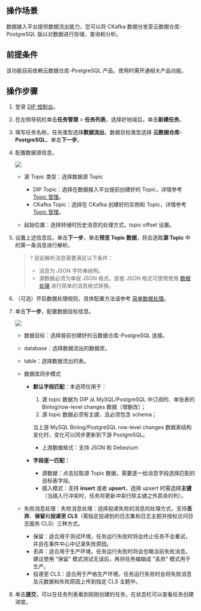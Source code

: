 ## 操作场景

数据接入平台提供数据流出能力，您可以将 CKafka 数据分发至云数据仓库-PostgreSQL 版以对数据进行存储、查询和分析。

## 前提条件

该功能目前依赖云数据仓库-PostgreSQL 产品，使用时需开通相关产品功能。

## 操作步骤

1. 登录 [DIP 控制台](https://console.cloud.tencent.com/ckafka/datahub-overview)。

2. 在左侧导航栏单击**任务管理** > **任务列表**，选择好地域后，单击**新建任务**。

3. 填写任务名称，任务类型选择**数据流出**，数据目标类型选择 **云数据仓库-PostgreSQL**，单击**下一步**。

4. 配置数据源信息。

   ![](https://qcloudimg.tencent-cloud.cn/raw/f8b47026ccb8b0982605b59d7b926f5b.png)

   - 源 Topic 类型：选择数据源 Topic
     - DIP Topic：选择在数据接入平台提前创建好的 Topic，详情参考 [Topic 管理]()。
     - CKafka Topic：选择在 CKafka 创建好的实例和 Topic，详情参考 [Topic 管理](https://cloud.tencent.com/document/product/597/73566)。

   - 起始位置：选择转储时历史消息的处理方式，topic offset 设置。

5. 设置上述信息后，单击**下一步**，单击**预览 Topic 数据**，将会选取**源 Topic** 中的第一条消息进行解析。

   >? 目前解析消息需要满足以下条件：
   >
   >- 消息为 JSON 字符串结构。
   >- 源数据必须为单层 JSON 格式，嵌套 JSON 格式可使用使用 [数据处理]() 进行简单的消息格式转换。 

6. （可选）开启数据处理规则，具体配置方法请参考 [简单数据处理]()。

7. 单击**下一步**，配置数据目标信息。

   ![](https://qcloudimg.tencent-cloud.cn/raw/b0c7ae657dbc55d6995edf6ffd0de664.png)

   - 数据目标：选择提前创建好的云数据仓库-PostgreSQL 连接。

   - database：选择数据流出的数据库。

   - table：选择数据流出的表。

   - 数据库同步模式

     - **默认字段匹配**：本选项仅用于：

       1. 源 topic 数据为 DIP 从 MySQL/PostgreSQL 中订阅的、单张表的 Binlog/row-level changes 数据（增删改）；
       2. 源 topic 数据必须有主键，且必须包含 schema；

       当上游 MySQL Binlog/PostgreSQL row-level changes 数据表结构变化时，变化可以同步更新到下游 PostgreSQL。

       - 上游数据格式：支持 JSON 和 Debezium

     - **字段逐一匹配：**

       - 源数据：点击拉取源 Topic 数据，需要逐一给消息字段选择匹配的目标表字段。
       - 插入模式：支持 **insert** 或者 **upsert**，选择 upsert 时需选择**主键**（当插入行冲突时，任务将更新冲突行除主键之外其余的列）。

   - 失败消息处理：失败消息处理：选择投递失败的消息的处理方式，支持**丢弃**、**保留**和**投递至 CLS**（需指定投递到的日志集和日志主题并授权访问日志服务 CLS）三种方式。

     - 保留：适合用于测试环境，任务运行失败时将会终止任务不会重试，并且在事件中心中记录失败原因。
     - 丢弃：适合用于生产环境，任务运行失败时将会忽略当前失败消息。建议使用 "保留" 模式测试无误后，再将任务编辑成 "丢弃" 模式用于生产。
     - 投递至 CLS：适合用于严格生产环境，任务运行失败时会将失败消息及元数据和失败原因上传到指定 CLS 主题中。

8. 单击**提交**，可以在任务列表看到刚刚创建的任务，在状态栏可以查看任务创建进度。



